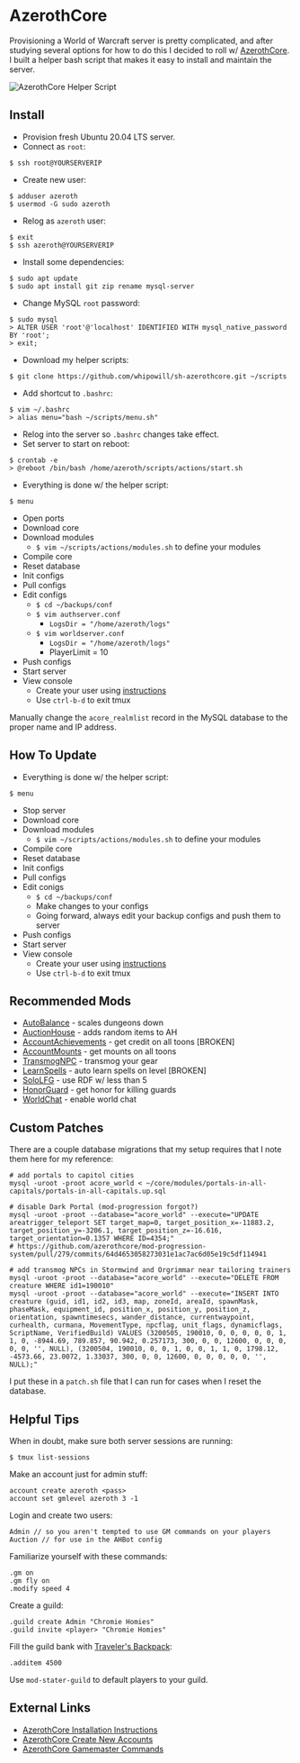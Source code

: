 # AzerothCore

Provisioning a World of Warcraft server is pretty complicated, and after studying several options for how to do this I decided to roll w/ [AzerothCore](https://www.azerothcore.org/).  I built a helper bash script that makes it easy to install and maintain the server.

![AzerothCore Helper Script](https://i.imgur.com/hAfugvT.png)

## Install

- Provision fresh Ubuntu 20.04 LTS server.
- Connect as ``root``:

```
$ ssh root@YOURSERVERIP
```

- Create new user:

```
$ adduser azeroth
$ usermod -G sudo azeroth
```

- Relog as ``azeroth`` user:

```
$ exit
$ ssh azeroth@YOURSERVERIP
```

- Install some dependencies:

```
$ sudo apt update
$ sudo apt install git zip rename mysql-server
```

- Change MySQL ``root`` password:

```
$ sudo mysql
> ALTER USER 'root'@'localhost' IDENTIFIED WITH mysql_native_password BY 'root';
> exit;
```

- Download my helper scripts:

```
$ git clone https://github.com/whipowill/sh-azerothcore.git ~/scripts
```

- Add shortcut to ``.bashrc``:

```
$ vim ~/.bashrc
> alias menu="bash ~/scripts/menu.sh"
```

- Relog into the server so ``.bashrc`` changes take effect.
- Set server to start on reboot:

```
$ crontab -e
> @reboot /bin/bash /home/azeroth/scripts/actions/start.sh
```

- Everything is done w/ the helper script:

```
$ menu
```

- Open ports
- Download core
- Download modules
    - ``$ vim ~/scripts/actions/modules.sh`` to define your modules
- Compile core
- Reset database
- Init configs
- Pull configs
- Edit configs
    - ``$ cd ~/backups/conf``
    - ``$ vim authserver.conf``
        - ``LogsDir = "/home/azeroth/logs"``
    - ``$ vim worldserver.conf``
        - ``LogsDir = "/home/azeroth/logs"``
        - PlayerLimit = 10
- Push configs
- Start server
- View console
    - Create your user using [instructions](https://www.azerothcore.org/wiki/creating-accounts)
    - Use ``ctrl-b-d`` to exit tmux


Manually change the ``acore_realmlist`` record in the MySQL database to the proper name and IP address.

## How To Update

- Everything is done w/ the helper script:

```
$ menu
```

- Stop server
- Download core
- Download modules
    - ``$ vim ~/scripts/actions/modules.sh`` to define your modules
- Compile core
- Reset database
- Init configs
- Pull configs
- Edit conigs
    - ``$ cd ~/backups/conf``
    - Make changes to your configs
    - Going forward, always edit your backup configs and push them to server
- Push configs
- Start server
- View console
    - Create your user using [instructions](https://www.azerothcore.org/wiki/creating-accounts)
    - Use ``ctrl-b-d`` to exit tmux

## Recommended Mods

- [AutoBalance](https://github.com/azerothcore/mod-autobalance.git) - scales dungeons down
- [AuctionHouse](https://github.com/azerothcore/mod-ah-bot.git) - adds random items to AH
- [AccountAchievements](https://github.com/azerothcore/mod-account-achievements.git) - get credit on all toons [BROKEN]
- [AccountMounts](https://github.com/azerothcore/mod-account-mounts) - get mounts on all toons
- [TransmogNPC](https://github.com/azerothcore/mod-transmog.git) - transmog your gear
- [LearnSpells](https://github.com/azerothcore/mod-learnspells.git) - auto learn spells on level [BROKEN]
- [SoloLFG](https://github.com/azerothcore/mod-solo-lfg.git) - use RDF w/ less than 5
- [HonorGuard](https://github.com/azerothcore/mod-gain-honor-guard) - get honor for killing guards
- [WorldChat](https://github.com/azerothcore/mod-world-chat) - enable world chat

## Custom Patches

There are a couple database migrations that my setup requires that I note them here for my reference:

```
# add portals to capitol cities
mysql -uroot -proot acore_world < ~/core/modules/portals-in-all-capitals/portals-in-all-capitals.up.sql

# disable Dark Portal (mod-progression forgot?)
mysql -uroot -proot --database="acore_world" --execute="UPDATE areatrigger_teleport SET target_map=0, target_position_x=-11883.2, target_position_y=-3206.1, target_position_z=-16.616, target_orientation=0.1357 WHERE ID=4354;"
# https://github.com/azerothcore/mod-progression-system/pull/279/commits/64d4653058273031e1ac7ac6d05e19c5df114941

# add transmog NPCs in Stormwind and Orgrimmar near tailoring trainers
mysql -uroot -proot --database="acore_world" --execute="DELETE FROM creature WHERE id1=190010"
mysql -uroot -proot --database="acore_world" --execute="INSERT INTO creature (guid, id1, id2, id3, map, zoneId, areaId, spawnMask, phaseMask, equipment_id, position_x, position_y, position_z, orientation, spawntimesecs, wander_distance, currentwaypoint, curhealth, curmana, MovementType, npcflag, unit_flags, dynamicflags, ScriptName, VerifiedBuild) VALUES (3200505, 190010, 0, 0, 0, 0, 0, 1, 1, 0, -8944.69, 789.857, 90.942, 0.257173, 300, 0, 0, 12600, 0, 0, 0, 0, 0, '', NULL), (3200504, 190010, 0, 0, 1, 0, 0, 1, 1, 0, 1798.12, -4573.66, 23.0072, 1.33037, 300, 0, 0, 12600, 0, 0, 0, 0, 0, '', NULL);"
```

I put these in a ``patch.sh`` file that I can run for cases when I reset the database.

## Helpful Tips

When in doubt, make sure both server sessions are running:

```
$ tmux list-sessions
```

Make an account just for admin stuff:

```
account create azeroth <pass>
account set gmlevel azeroth 3 -1
```

Login and create two users:

```
Admin // so you aren't tempted to use GM commands on your players
Auction // for use in the AHBot config
```

Familiarize yourself with these commands:

```
.gm on
.gm fly on
.modify speed 4
```

Create a guild:

```
.guild create Admin "Chromie Homies"
.guild invite <player> "Chromie Homies"
```

Fill the guild bank with [Traveler's Backpack](https://wotlk.evowow.com/?item=4500):

```
.additem 4500
```

Use ``mod-stater-guild`` to default players to your guild.

## External Links

- [AzerothCore Installation Instructions](https://www.azerothcore.org/wiki/ac-dashboard-core-installation)
- [AzerothCore Create New Accounts](https://www.azerothcore.org/wiki/creating-accounts)
- [AzerothCore Gamemaster Commands](https://www.azerothcore.org/wiki/gm-commands)